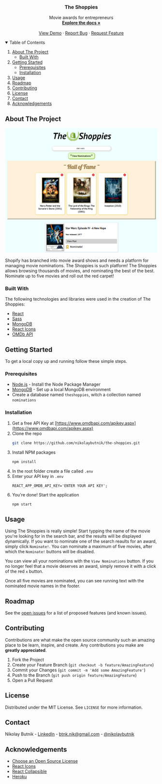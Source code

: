 <br />
<p align="center">
  <h3 align="center">The Shoppies</h3>
  <p align="center">
    Movie awards for entrepreneurs
    <br />
    <a href="https://github.com/nikolaybutnik/the-shoppies"><strong>Explore the docs »</strong></a>
    <br />
    <br />
    <a href="https://nb-theshoppies.herokuapp.com/">View Demo</a>
    ·
    <a href="https://github.com/nikolaybutnik/the-shoppies/issues">Report Bug</a>
    ·
    <a href="https://github.com/nikolaybutnik/the-shoppies/issues">Request Feature</a>
</p>

<details open="open">
  <summary>Table of Contents</summary>
  <ol>
    <li>
      <a href="#about-the-project">About The Project</a>
      <ul>
        <li><a href="#built-with">Built With</a></li>
      </ul>
    </li>
    <li>
      <a href="#getting-started">Getting Started</a>
      <ul>
        <li><a href="#prerequisites">Prerequisites</a></li>
        <li><a href="#installation">Installation</a></li>
      </ul>
    </li>
    <li><a href="#usage">Usage</a></li>
    <li><a href="#roadmap">Roadmap</a></li>
    <li><a href="#contributing">Contributing</a></li>
    <li><a href="#license">License</a></li>
    <li><a href="#contact">Contact</a></li>
    <li><a href="#acknowledgements">Acknowledgements</a></li>
  </ol>
</details>

## About The Project

![The Shoppies Screenshot](https://github.com/nikolaybutnik/the-shoppies/blob/master/client/public/the-shoppies-screenshot-v3.png?raw=true)

Shopify has branched into movie award shows and needs a platform for managing movie nominations. The Shoppies is such platform! The Shoppies allows browsing thousands of movies, and nominating the best of the best. Nominate up to five movies and roll out the red carpet!

### Built With

The following technologies and libraries were used in the creation of The Shoppies:

- [React](https://reactjs.org/)
- [Sass](https://sass-lang.com/)
- [MongoDB](https://www.mongodb.com/)
- [React Icons](https://react-icons.github.io/react-icons/)
- [OMDb API](https://www.omdbapi.com/)

## Getting Started

To get a local copy up and running follow these simple steps.

### Prerequisites

- [Node.js](https://nodejs.org/en/download/) - Install the Node Package Manager
- [MongoDB](https://www.mongodb.com/try) - Set up a local MongoDB environment
- Create a database named `theshoppies`, witch a collection named `nominations`

### Installation

1. Get a free API Key at [https://www.omdbapi.com/apikey.aspx](https://www.omdbapi.com/apikey.aspx)
2. Clone the repo
   ```sh
   git clone https://github.com/nikolaybutnik/the-shoppies.git
   ```
3. Install NPM packages
   ```sh
   npm install
   ```
4. In the root folder create a file called `.env`
5. Enter your API key in `.env`
   ```JS
   REACT_APP_OMDB_API_KEY='ENTER YOUR API KEY';
   ```
6. You're done! Start the application
   ```sh
   npm start
   ```

## Usage

Using The Shoppies is really simple! Start typping the name of the movie you're looking for in the search bar, and the results will be displayed dynamically. If you want to nominate one of the search reaults for an award, simply click `Nominate!`. You can nominate a maximum of five movies, after which the `Nominate!` buttons will be disabled.

You can view all your nominations with the `View Nominations` button. If you no longer feel that a movie deserves an award, simply remove it with a click of the red `x` button.

Once all five movies are nominated, you can see running text with the nominated movie names in the footer.

## Roadmap

See the [open issues](https://github.com/nikolaybutnik/the-shoppies/issues) for a list of proposed features (and known issues).

## Contributing

Contributions are what make the open source community such an amazing place to be learn, inspire, and create. Any contributions you make are **greatly appreciated**.

1. Fork the Project
2. Create your Feature Branch (`git checkout -b feature/AmazingFeature`)
3. Commit your Changes (`git commit -m 'Add some AmazingFeature'`)
4. Push to the Branch (`git push origin feature/AmazingFeature`)
5. Open a Pull Request

## License

Distributed under the MIT License. See `LICENSE` for more information.

## Contact

Nikolay Butnik - [LinkedIn](https://www.linkedin.com/in/nikolay-butnik/) - btnk.nik@gmail.com - [@nikolaybutnik](https://twitter.com/nikolaybutnik)

## Acknowledgements

- [Choose an Open Source License](https://choosealicense.com)
- [React Icons](https://react-icons.github.io/react-icons/)
- [React Collapsible](https://www.npmjs.com/package/react-collapsible)
- [Heroku](https://heroku.com)
